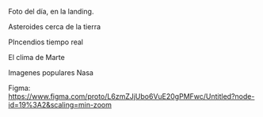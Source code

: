 Foto del día, en la landing.

Asteroides cerca de la tierra

PIncendios tiempo real

El clima de Marte

Imagenes populares Nasa

Figma: https://www.figma.com/proto/L6zmZJjUbo6VuE20gPMFwc/Untitled?node-id=19%3A2&scaling=min-zoom
